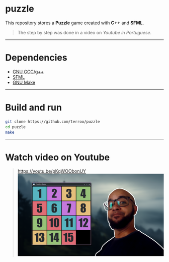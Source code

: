 # puzzle
This repository stores a **Puzzle** game created with **C++** and **SFML**. 
> The step by step was done in a video on *Youtube in Portuguese*.

---

# Dependencies
+ [GNU GCC/g++](https:://gcc.gnu.org/)
+ [SFML](https://github.com/SFML/SFML)
+ [GNU Make](https://www.gnu.org/software/make/)

---

# Build and run
```bash
git clone https://github.com/terroo/puzzle
cd puzzle
make
```

---

# Watch video on Youtube
> <https://youtu.be/pKqWOObonUY>
[![Puzzle C++ SFML](./assets/puzzle-game.png)](https://youtu.be/pKqWOObonUY)


